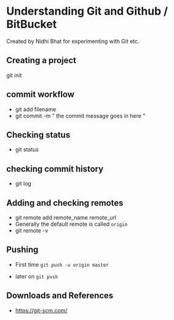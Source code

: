 # Understanding Git and Github / BitBucket
Created by Nidhi Bhat for experimenting with Git etc.

## Creating a project
git init

## commit workflow
- git add filename
- git commit -m " the commit message goes in here "

## Checking status
- git status

## checking commit history
- git log 

## Adding and checking remotes
- git remote add remote_name remote_url
- Generally the default remote is called ```origin```
- git remote -v

## Pushing
- First time 
``` git push -u origin master ```

- later on
``` git push ```

## Downloads and References
- https://git-scm.com/
